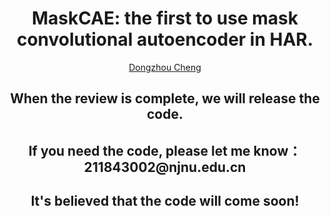 <h1 align="center">MaskCAE: the first to use mask convolutional autoencoder in HAR.</h1>
<p align="center"><a href="https://cheng-haha.github.io/">Dongzhou Cheng</a></p>

<h2 align="center"> When the review is complete, we will release the code.</h2>
<h2 align="center">  If you need the code, please let me know：211843002@njnu.edu.cn </h2>
<h2 align="center">  It's believed that the code will come soon! </h2>

